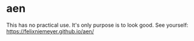 # aen

This has no practical use. It's only purpose is to look good. See yourself: 
https://felixniemeyer.github.io/aen/


